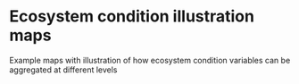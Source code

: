 # Ecosystem condition illustration maps
Example maps with illustration of how ecosystem condition variables can be aggregated at different levels
